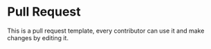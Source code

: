 # Pull Request

This is a pull request template, every contributor can use it and make changes by editing it.
